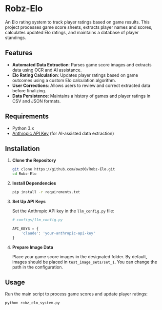 # Robz-Elo

An Elo rating system to track player ratings based on game results. This project processes game score sheets, extracts player names and scores, calculates updated Elo ratings, and maintains a database of player standings.

## Features

- **Automated Data Extraction**: Parses game score images and extracts data using OCR and AI assistance.
- **Elo Rating Calculation**: Updates player ratings based on game outcomes using a custom Elo calculation algorithm.
- **User Corrections**: Allows users to review and correct extracted data before finalizing.
- **Data Persistence**: Maintains a history of games and player ratings in CSV and JSON formats.

## Requirements

- Python 3.x
- [Anthropic API Key](https://www.anthropic.com/) (for AI-assisted data extraction)

## Installation

1. **Clone the Repository**

   ```bash
   git clone https://github.com/owz00/Robz-Elo.git
   cd Robz-Elo
   ```

2. **Install Dependencies**

   ```bash
   pip install -r requirements.txt
   ```

3. **Set Up API Keys**

   Set the Anthropic API key in the `llm_config.py` file:

   ```python
   # configs/llm_config.py

   API_KEYS = {
       'claude': 'your-anthropic-api-key'
   }
   ```

4. **Prepare Image Data**

   Place your game score images in the designated folder. By default, images should be placed in `test_image_sets/set_1`. You can change the path in the configuration.

## Usage

Run the main script to process game scores and update player ratings:

```bash
python robz_elo_system.py
```
